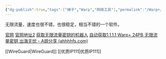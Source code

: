 ```yaml
---
{"dg-publish":true,"tags":["梯子","Warp","网络工具"],"permalink":"/Warp+/","dgPassFrontmatter":true,"noteIcon":""}
---
```



无限流量，速度也很不错，也很稳定，相当不错的一个软件。

[官网](https://1.1.1.1/)
[官网地址2](https://cloudflarewarp.com/)
[获取无限流量密钥的机器人](https://t.me/generatewarpplusbot)
[自动获取1.1.1.1 Warp+ 24PB 无限流量密钥 出海无忧 - A姐分享 (ahhhhfs.com)](https://www.ahhhhfs.com/40632/)

[[WireGuard\|WireGuard]]
[[优质IP111\|优质IP111]]


